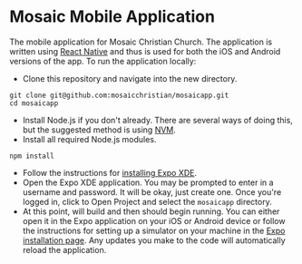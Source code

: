 # Mosaic Mobile Application
The mobile application for Mosaic Christian Church. The application is written using [React Native][42208ecd] and thus is used for both the iOS and Android versions of the app. To run the application locally:
 - Clone this repository and navigate into the new directory.
 ```
git clone git@github.com:mosaicchristian/mosaicapp.git
cd mosaicapp
```
 - Install Node.js if you don't already. There are several ways of doing this, but the suggested method is using [NVM][2835e881].
 - Install all required Node.js modules.
 ```
 npm install
 ```
 - Follow the instructions for [installing Expo XDE][2fb15198].
 - Open the Expo XDE application. You may be prompted to enter in a username and password. It will be okay, just create one. Once you're logged in, click to Open Project and select the `mosaicapp` directory.
 - At this point, will build and then should begin running. You can either open it in the Expo application on your iOS or Android device or follow the instructions for setting up a simulator on your machine in the [Expo installation page][2fb15198]. Any updates you make to the code will automatically reload the application.

  [2fb15198]: https://docs.expo.io/versions/v15.0.0/introduction/installation.html "Expo XDE Installation"
  [42208ecd]: https://facebook.github.io/react-native/ "React Native Home Page"
  [2835e881]: https://github.com/creationix/nvm "Node Version Manager"